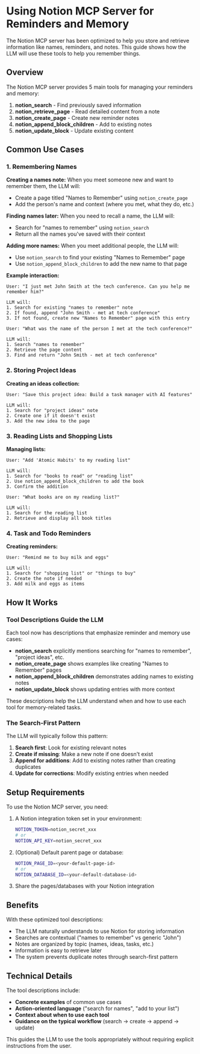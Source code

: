 # Using Notion MCP Server for Reminders and Memory

The Notion MCP server has been optimized to help you store and retrieve information like names, reminders, and notes. This guide shows how the LLM will use these tools to help you remember things.

## Overview

The Notion MCP server provides 5 main tools for managing your reminders and memory:

1. **notion_search** - Find previously saved information
2. **notion_retrieve_page** - Read detailed content from a note
3. **notion_create_page** - Create new reminder notes
4. **notion_append_block_children** - Add to existing notes
5. **notion_update_block** - Update existing content

## Common Use Cases

### 1. Remembering Names

**Creating a names note:**
When you meet someone new and want to remember them, the LLM will:
- Create a page titled "Names to Remember" using `notion_create_page`
- Add the person's name and context (where you met, what they do, etc.)

**Finding names later:**
When you need to recall a name, the LLM will:
- Search for "names to remember" using `notion_search`
- Return all the names you've saved with their context

**Adding more names:**
When you meet additional people, the LLM will:
- Use `notion_search` to find your existing "Names to Remember" page
- Use `notion_append_block_children` to add the new name to that page

**Example interaction:**
```
User: "I just met John Smith at the tech conference. Can you help me remember him?"

LLM will:
1. Search for existing "names to remember" note
2. If found, append "John Smith - met at tech conference"
3. If not found, create new "Names to Remember" page with this entry

User: "What was the name of the person I met at the tech conference?"

LLM will:
1. Search "names to remember"
2. Retrieve the page content
3. Find and return "John Smith - met at tech conference"
```

### 2. Storing Project Ideas

**Creating an ideas collection:**
```
User: "Save this project idea: Build a task manager with AI features"

LLM will:
1. Search for "project ideas" note
2. Create one if it doesn't exist
3. Add the new idea to the page
```

### 3. Reading Lists and Shopping Lists

**Managing lists:**
```
User: "Add 'Atomic Habits' to my reading list"

LLM will:
1. Search for "books to read" or "reading list"
2. Use notion_append_block_children to add the book
3. Confirm the addition

User: "What books are on my reading list?"

LLM will:
1. Search for the reading list
2. Retrieve and display all book titles
```

### 4. Task and Todo Reminders

**Creating reminders:**
```
User: "Remind me to buy milk and eggs"

LLM will:
1. Search for "shopping list" or "things to buy"
2. Create the note if needed
3. Add milk and eggs as items
```

## How It Works

### Tool Descriptions Guide the LLM

Each tool now has descriptions that emphasize reminder and memory use cases:

- **notion_search** explicitly mentions searching for "names to remember", "project ideas", etc.
- **notion_create_page** shows examples like creating "Names to Remember" pages
- **notion_append_block_children** demonstrates adding names to existing notes
- **notion_update_block** shows updating entries with more context

These descriptions help the LLM understand when and how to use each tool for memory-related tasks.

### The Search-First Pattern

The LLM will typically follow this pattern:

1. **Search first**: Look for existing relevant notes
2. **Create if missing**: Make a new note if one doesn't exist
3. **Append for additions**: Add to existing notes rather than creating duplicates
4. **Update for corrections**: Modify existing entries when needed

## Setup Requirements

To use the Notion MCP server, you need:

1. A Notion integration token set in your environment:
   ```bash
   NOTION_TOKEN=notion_secret_xxx
   # or
   NOTION_API_KEY=notion_secret_xxx
   ```

2. (Optional) Default parent page or database:
   ```bash
   NOTION_PAGE_ID=<your-default-page-id>
   # or
   NOTION_DATABASE_ID=<your-default-database-id>
   ```

3. Share the pages/databases with your Notion integration

## Benefits

With these optimized tool descriptions:

- The LLM naturally understands to use Notion for storing information
- Searches are contextual ("names to remember" vs generic "John")
- Notes are organized by topic (names, ideas, tasks, etc.)
- Information is easy to retrieve later
- The system prevents duplicate notes through search-first pattern

## Technical Details

The tool descriptions include:

- **Concrete examples** of common use cases
- **Action-oriented language** ("search for names", "add to your list")
- **Context about when to use each tool** 
- **Guidance on the typical workflow** (search → create → append → update)

This guides the LLM to use the tools appropriately without requiring explicit instructions from the user.
